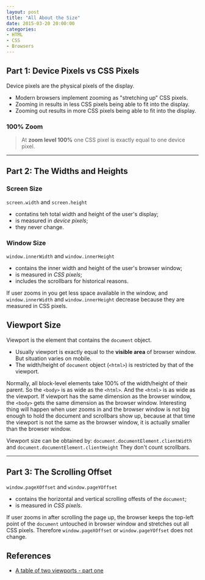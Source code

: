 ```yaml
---
layout: post
title: "All About the Size"
date: 2015-03-20 20:00:00
categories:
- HTML
- CSS
- Browsers
---
```


## Part 1: Device Pixels vs CSS Pixels

Device pixels are the physical pixels of the display.
- Modern browsers implement zooming as "stretching up" CSS pixels. 
- Zooming in results in less CSS pixels being able to fit into the display.
- Zooming out results in more CSS pixels being able to fit into the display.

### 100% Zoom

> At **zoom level 100%** one CSS pixel is exactly equal to one device pixel.

---

## Part 2: The Widths and Heights

### Screen Size

`screen.width` and `screen.height`

- contatins teh total width and height of the user's display;
- is measured in *device pixels*;
- they never change.

### Window Size

`window.innerWidth` and `window.innerHeight`

- contains the inner width and height of the user's browser window;
- is measured in *CSS pixels*;
- includes the scrollbars for historical reasons.

If user zooms in you get less space available in the window, and `window.innerWidth` and `window.innerHeight` decrease because they are measured in CSS pixels.

## Viewport Size

Viewport is the element that contains the `document` object.

- Usually viewport is exactly equal to the **visible area** of browser window. But situation varies on mobile.
- The width/height of `document` object (`<html>`) is restricted by that of the viewport.

Normally, all block-level elements take 100% of the width/height of their parent. So the `<body>` is as wide as the `<html>`. And the `<html>` is as wide as the viewport. If viewport has the same dimension as the browser window, the `<body>` gets the same dimension as the browser window. Interesting thing will happen when user zooms in and the browser window is not big enough to hold the document and scrollbars show up, because at that time the viewport is not the same as the browser window, it is actually smaller than the browser window.

Viewport size can be obtained by:
`document.documentElement.clientWidth` and `document.documentElement.clientHeight`
They don't count scrollbars.

---

## Part 3: The Scrolling Offset

`window.pageXOffset` and `window.pageYOffset`

- contains the horizontal and vertical scrolling offests of the `document`;
- is measured in *CSS pixels*.

If user zooms in after scrolling the page up, the browser keeps the top-left point of the `document` untouched in browser window and stretches out all CSS pixels. Therefore `window.pageXOffset` or `window.pageYOffset` does not change.



## References

- [A table of two viewports - part one](http://www.quirksmode.org/mobile/viewports.html)
